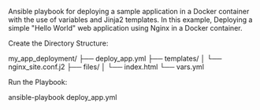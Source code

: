 
Ansible playbook for deploying a sample application in a Docker container with the use of variables and Jinja2 templates. In this example, Deploying a simple "Hello World" web application using Nginx in a Docker container.

Create the Directory Structure:

my_app_deployment/
├── deploy_app.yml
├── templates/
│   └── nginx_site.conf.j2
├── files/
│   └── index.html
└── vars.yml


 Run the Playbook:

ansible-playbook deploy_app.yml
